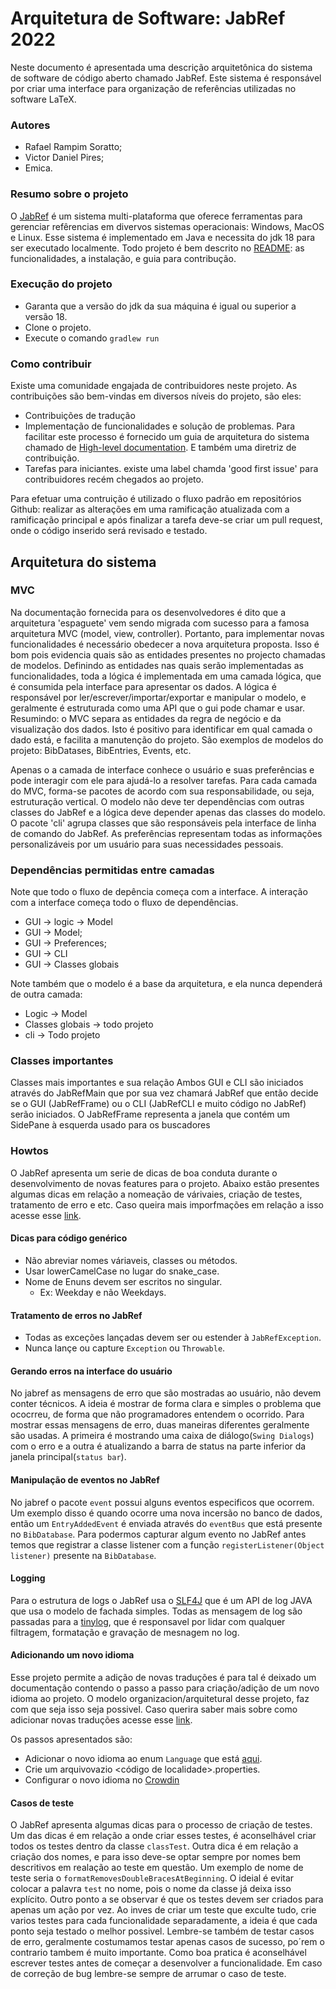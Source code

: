# Arquitetura de Software: JabRef 2022

Neste documento é apresentada uma descrição arquitetônica do sistema de software de código aberto chamado JabRef. Este sistema é responsável por criar uma interface para organização de referências utilizadas no software LaTeX.

### Autores 

- Rafael Rampim Soratto;
- Victor Daniel Pires; 
- Emica.

### Resumo sobre o projeto

O [JabRef](https://github.com/JabRef/jabref) é um sistema multi-plataforma que oferece ferramentas para gerenciar refêrencias em divervos sistemas operacionais: Windows, MacOS e Linux. Esse sistema é implementado em Java e necessita do jdk 18 para ser executado localmente. Todo projeto é bem descrito no [README](https://github.com/JabRef/jabref/blob/main/README.md): as funcionalidades, a instalação, e guia para contribução. 

### Execução do projeto

- Garanta que a versão do jdk da sua máquina é igual ou superior a versão 18.
- Clone o projeto.
- Execute o comando `gradlew run`

### Como contribuir

Existe uma comunidade engajada de contribuidores neste projeto. As contribuições são bem-vindas em diversos níveis do projeto, são eles:

- Contribuições de tradução
- Implementação de funcionalidades e solução de problemas. Para facilitar este processo é fornecido um guia de arquitetura do sistema chamado de [High-level documentation](https://devdocs.jabref.org/getting-into-the-code/high-level-documentation). E também uma diretriz de contribuição.
- Tarefas para iniciantes. existe uma label chamda 'good first issue' para contribuidores recém chegados ao projeto.

Para efetuar uma contruição é utilizado o fluxo padrão em repositórios Github: realizar as alterações em uma ramificação atualizada com a ramificação principal e após finalizar a tarefa deve-se criar um pull request, onde o código inserido será revisado e testado.

## Arquitetura do sistema

### MVC

Na documentação fornecida para os desenvolvedores é dito que a arquitetura 'espaguete' vem sendo migrada com sucesso para a famosa arquitetura MVC (model, view, controller). Portanto, para implementar novas funcionalidades é necessário obedecer a nova arquitetura proposta. Isso é bom pois evidencia quais são as entidades presentes no projecto chamadas de modelos. Definindo as entidades nas quais serão implementadas as funcionalidades, toda a lógica é implementada em uma camada lógica, que é consumida pela interface para apresentar os dados.
A lógica é responsável por ler/escrever/importar/exportar e manipular o modelo, e geralmente é estruturada como uma API que o gui pode chamar e usar. Resumindo: o MVC separa as entidades da regra de negócio e da visualização dos dados. Isto é positivo para identificar em qual camada o dado está, e facilita a manutenção do projeto. São exemplos de modelos do projeto: BibDatases, BibEntries, Events, etc.

Apenas o a camada de interface conhece o usuário e suas preferências e pode interagir com ele para ajudá-lo a resolver tarefas. Para cada camada do MVC, forma-se pacotes de acordo com sua responsabilidade, ou seja, estruturação vertical. O modelo não deve ter dependências com outras classes do JabRef e a lógica deve depender apenas das classes do modelo. O pacote 'cli' agrupa classes que são responsáveis pela interface de linha de comando do JabRef. As preferências representam todas as informações personalizáveis por um usuário para suas necessidades pessoais.

### Dependências permitidas entre camadas

Note que todo o fluxo de depência começa com a interface. A interação com a interface começa todo o fluxo de dependências.

- GUI -> logic -> Model
- GUI -> Model;
- GUI -> Preferences;
- GUI -> CLI
- GUI -> Classes globais

Note também que o modelo é a base da arquitetura, e ela nunca dependerá de outra camada:

- Logic -> Model
- Classes globais -> todo projeto
- cli -> Todo projeto

### Classes importantes

Classes mais importantes e sua relação Ambos GUI e CLI são iniciados através do JabRefMain que por sua vez chamará JabRef que então decide se o GUI (JabRefFrame) ou o CLI (JabRefCLI e muito código no JabRef) serão iniciados. O JabRefFrame representa a janela que contém um SidePane à esquerda usado para os buscadores

### Howtos

O JabRef apresenta um serie de dicas de boa conduta durante o desenvolvimento de novas features para o projeto. Abaixo estão presentes algumas dicas em relação a nomeação de várivaies, criação de testes, tratamento de erro e etc. Caso queira mais imporfmações em relação a isso acesse esse [link](https://devdocs.jabref.org/getting-into-the-code/code-howtos.html).

#### Dicas para código genérico
- Não abreviar nomes váriaveis, classes ou métodos.
- Usar lowerCamelCase no lugar do snake_case.
- Nome de Enuns devem ser escritos no singular. 
  - Ex: Weekday e não Weekdays.

#### Tratamento de erros no JabRef 
- Todas as exceções lançadas devem ser ou estender à `JabRefException`.
- Nunca lançe ou capture `Exception` ou `Throwable`.

#### Gerando erros na interface do usuário
No jabref as mensagens de erro que são mostradas ao usuário, não devem conter técnicos. A ideia é mostrar de forma clara e simples o problema que ococrreu, de forma que não programadores entendem o ocorrido. Para mostrar essas mensagens de erro, duas maneiras diferentes geralmente são usadas. A primeira é mostrando uma caixa de diálogo(`Swing Dialogs`) com o erro e a outra é atualizando a barra de status na parte inferior da janela principal(`status bar`).

#### Manipulação de eventos no JabRef
No jabref o pacote `event` possui alguns eventos especificos que ocorrem. Um exemplo disso é quando ocorre uma nova incersão no banco de dados, então um `EntryAddedEvent` é enviada através do `eventBus` que está presente no `BibDatabase`. Para podermos capturar algum evento no JabRef antes temos que registrar a classe listener com a função `registerListener(Object listener)` presente na `BibDatabase`.

#### Logging
Para o estrutura de logs o JabRef usa o [SLF4J](https://www.slf4j.org/) que é um API de log JAVA que usa o modelo de fachada simples. Todas as mensagem de log são passadas para a [tinylog](https://tinylog.org/v2/), que é responsavel por lidar com qualquer filtragem, formatação e gravação de mesnagem no log. 

#### Adicionando um novo idioma
Esse projeto permite a adição de novas traduções é para tal é deixado um documentação contendo o passo a passo para criação/adição de um novo idioma ao projeto. O modelo organizacion/arquitetural desse projeto, faz com que seja isso seja possivel. Caso querira saber mais sobre como adicionar novas traduções acesse esse [link](https://docs.jabref.org/contributing/how-to-translate-the-ui).

Os passos apresentados são:
- Adicionar o novo idioma ao enum `Language` que está [aqui](https://github.com/JabRef/jabref/blob/master/src/main/java/org/jabref/logic/l10n/Language.java).
- Crie um arquivovazio <código de localidade>.properties.
- Configurar o novo idioma no [Crowdin](https://crowdin.com/project/jabref)

#### Casos de teste
O JabRef apresenta algumas dicas para o processo de criação de testes. Um das dicas é em relação a onde criar esses testes, é aconselhável criar todos os testes dentro da classe `classTest`. Outra dica é em relação a criação dos nomes, e para isso deve-se optar sempre por nomes bem descritivos em realação ao teste em questão. Um exemplo de nome de teste seria o `formatRemovesDoubleBracesAtBeginning`. O ideial é evitar colocar a palavra `test` no nome, pois o nome da classe já deixa isso explícito. Outro ponto a se observar é que os testes devem ser criados para apenas um ação por vez. Ao inves de criar um teste que exculte tudo, crie varios testes para cada funcionalidade separadamente, a ideia é que cada ponto seja testado o melhor possivel. Lembre-se também de testar casos de erro, geralmente costumamos testar apenas casos de sucesso, po´rem o contrario tambem  é muito importante.  Como boa pratica é aconselhável escrever testes antes de começar a desenvolver a funcionalidade. Em caso de correção de bug lembre-se sempre de arrumar o caso de teste.
